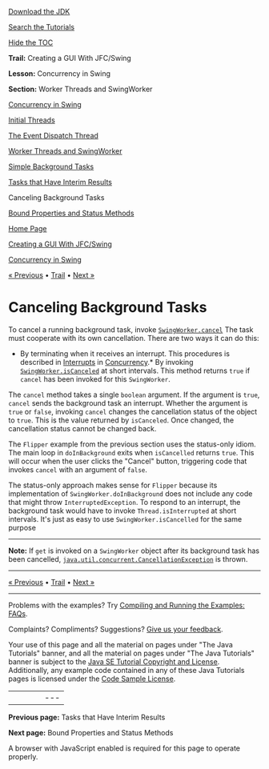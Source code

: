 [Download
the JDK](http://java.sun.com/javase/6/download.jsp)
  
[Search the
Tutorials](../../search.html)
  
[Hide the TOC](javascript:toggleLeft())

**Trail:** Creating a GUI With JFC/Swing
  
**Lesson:** Concurrency in Swing
  
**Section:** Worker Threads and SwingWorker

[Concurrency in Swing](index.html)

[Initial Threads](initial.html)

[The Event Dispatch Thread](dispatch.html)

[Worker Threads and SwingWorker](worker.html)

[Simple Background Tasks](simple.html)

[Tasks that Have Interim Results](interim.html)

Canceling Background Tasks

[Bound Properties and Status Methods](bound.html)

[Home Page](../../index.html)
>
[Creating a GUI With JFC/Swing](../index.html)
>
[Concurrency in Swing](index.html)

[« Previous](interim.html) • [Trail](../TOC.html) • [Next »](bound.html)

# Canceling Background Tasks

To cancel a running background task, invoke
[`SwingWorker.cancel`](http://download.oracle.com/javase/7/docs/api/javax/swing/SwingWorker.html#cancel(boolean))
The task must cooperate with its own cancellation. There are two ways
it can do this:

* By terminating when it receives an interrupt. This procedures
  is described in
  [Interrupts](../../essential/concurrency/interrupt.html)
  in
  [Concurrency](../../essential/concurrency/index.html).* By invoking
    [`SwingWorker.isCanceled`](http://download.oracle.com/javase/7/docs/api/javax/swing/SwingWorker.html#isCanceled())
    at short intervals. This method returns `true` if
    `cancel` has been invoked for this
    `SwingWorker`.

The `cancel` method takes a single `boolean`
argument. If the argument is `true`, `cancel`
sends the background task an interrupt. Whether the argument is
`true` or `false`, invoking `cancel`
changes the cancellation status of the object to `true`.
This is the value returned by `isCanceled`. Once changed,
the cancellation status cannot be changed back.

The `Flipper` example from the previous section uses the
status-only idiom. The main loop in `doInBackground` exits
when `isCancelled` returns `true`. This will
occur when the user clicks the "Cancel" button, triggering code that
invokes `cancel` with an argument of `false`.

The status-only approach makes sense for `Flipper` because
its implementation of `SwingWorker.doInBackground` does not
include any code that might throw `InterruptedException`.
To respond to an interrupt, the background task would have to invoke
`Thread.isInterrupted` at short intervals. It's just as
easy to use `SwingWorker.isCancelled` for the same purpose

---

**Note:** If `get` is invoked on a `SwingWorker` object
after its background task has been cancelled,
[`java.util.concurrent.CancellationException`](http://download.oracle.com/javase/7/docs/api/java/util/concurrent/CancellationException.html)
is thrown.

---

[« Previous](interim.html)
•
[Trail](../TOC.html)
•
[Next »](bound.html)

---

Problems with the examples? Try [Compiling and Running
the Examples: FAQs](../../information/run-examples.html).
  
Complaints? Compliments? Suggestions? [Give
us your feedback](http://download.oracle.com/javase/feedback.html).

Your use of this page and all the material on pages under "The Java Tutorials" banner,
and all the material on pages under "The Java Tutorials" banner is subject to the [Java SE Tutorial Copyright
and License](../../information/license.html).
Additionally, any example code contained in any of these Java
Tutorials pages is licensed under the
[Code
Sample License](http://developers.sun.com/license/berkeley_license.html).

|  |  |  |  |  |
| --- | --- | --- | --- | --- |
| |  |  | | --- | --- | | duke image | Oracle logo | | [About Oracle](http://www.oracle.com/us/corporate/index.html) | [Oracle Technology Network](http://www.oracle.com/technology/index.html) | [Terms of Service](https://www.samplecode.oracle.com/servlets/CompulsoryClickThrough?type=TermsOfService) | Copyright © 1995, 2011 Oracle and/or its affiliates. All rights reserved. |

**Previous page:** Tasks that Have Interim Results
  
**Next page:** Bound Properties and Status Methods




A browser with JavaScript enabled is required for this page to operate properly.